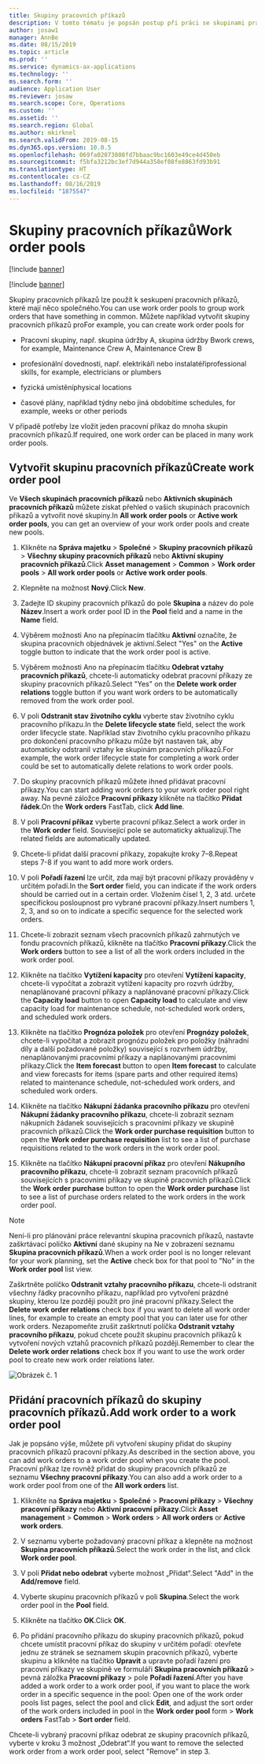 ```yaml
---
title: Skupiny pracovních příkazů
description: V tomto tématu je popsán postup při práci se skupinami pracovních příkazů v modulu Správa majetku.
author: josaw1
manager: AnnBe
ms.date: 08/15/2019
ms.topic: article
ms.prod: ''
ms.service: dynamics-ax-applications
ms.technology: ''
ms.search.form: ''
audience: Application User
ms.reviewer: josaw
ms.search.scope: Core, Operations
ms.custom: ''
ms.assetid: ''
ms.search.region: Global
ms.author: mkirknel
ms.search.validFrom: 2019-08-15
ms.dyn365.ops.version: 10.0.5
ms.openlocfilehash: 069fa02073808fd7bbaac9bc1603e49ce4d450eb
ms.sourcegitcommit: f5bfa3212bc3ef7d944a358ef08fe8863fd93b91
ms.translationtype: HT
ms.contentlocale: cs-CZ
ms.lasthandoff: 08/16/2019
ms.locfileid: "1875547"
---
```

# <a name="work-order-pools"></a><span data-ttu-id="e6373-103">Skupiny pracovních příkazů</span><span class="sxs-lookup"><span data-stu-id="e6373-103">Work order pools</span></span>


[!include [banner](../../includes/banner.md)]

[!include [banner](../../includes/preview-banner.md)]


<span data-ttu-id="e6373-104">Skupiny pracovních příkazů lze použít k seskupení pracovních příkazů, které mají něco společného.</span><span class="sxs-lookup"><span data-stu-id="e6373-104">You can use work order pools to group work orders that have something in common.</span></span> <span data-ttu-id="e6373-105">Můžete například vytvořit skupiny pracovních příkazů pro</span><span class="sxs-lookup"><span data-stu-id="e6373-105">For example, you can create work order pools for</span></span>

- <span data-ttu-id="e6373-106">Pracovní skupiny, např. skupina údržby A, skupina údržby B</span><span class="sxs-lookup"><span data-stu-id="e6373-106">work crews, for example, Maintenance Crew A, Maintenance Crew B</span></span>  

- <span data-ttu-id="e6373-107">profesionální dovednosti, např. elektrikáři nebo instalatéři</span><span class="sxs-lookup"><span data-stu-id="e6373-107">professional skills, for example, electricians or plumbers</span></span>  

- <span data-ttu-id="e6373-108">fyzická umístění</span><span class="sxs-lookup"><span data-stu-id="e6373-108">physical locations</span></span>  

- <span data-ttu-id="e6373-109">časové plány, například týdny nebo jiná období</span><span class="sxs-lookup"><span data-stu-id="e6373-109">time schedules, for example, weeks or other periods</span></span>  


<span data-ttu-id="e6373-110">V případě potřeby lze vložit jeden pracovní příkaz do mnoha skupin pracovních příkazů.</span><span class="sxs-lookup"><span data-stu-id="e6373-110">If required, one work order can be placed in many work order pools.</span></span>


## <a name="create-work-order-pool"></a><span data-ttu-id="e6373-111">Vytvořit skupinu pracovních příkazů</span><span class="sxs-lookup"><span data-stu-id="e6373-111">Create work order pool</span></span>

<span data-ttu-id="e6373-112">Ve **Všech skupinách pracovních příkazů** nebo **Aktivních skupinách pracovních příkazů** můžete získat přehled o vašich skupinách pracovních příkazů a vytvořit nové skupiny.</span><span class="sxs-lookup"><span data-stu-id="e6373-112">In **All work order pools** or **Active work order pools**, you can get an overview of your work order pools and create new pools.</span></span>

1. <span data-ttu-id="e6373-113">Klikněte na **Správa majetku** > **Společné** > **Skupiny pracovních příkazů** > **Všechny skupiny pracovních příkazů** nebo **Aktivní skupiny pracovních příkazů**.</span><span class="sxs-lookup"><span data-stu-id="e6373-113">Click **Asset management** > **Common** > **Work order pools** > **All work order pools** or **Active work order pools**.</span></span>

2. <span data-ttu-id="e6373-114">Klepněte na možnost **Nový**.</span><span class="sxs-lookup"><span data-stu-id="e6373-114">Click **New**.</span></span>

3. <span data-ttu-id="e6373-115">Zadejte ID skupiny pracovních příkazů do pole **Skupina** a název do pole **Název**.</span><span class="sxs-lookup"><span data-stu-id="e6373-115">Insert a work order pool ID in the **Pool** field and a name in the **Name** field.</span></span>

4. <span data-ttu-id="e6373-116">Výběrem možnosti Ano na přepínacím tlačítku **Aktivní** označíte, že skupina pracovních objednávek je aktivní.</span><span class="sxs-lookup"><span data-stu-id="e6373-116">Select "Yes" on the **Active** toggle button to indicate that the work order pool is active.</span></span>

5. <span data-ttu-id="e6373-117">Výběrem možnosti Ano na přepínacím tlačítku **Odebrat vztahy pracovních příkazů**, chcete-li automaticky odebrat pracovní příkazy ze skupiny pracovních příkazů.</span><span class="sxs-lookup"><span data-stu-id="e6373-117">Select "Yes" on the **Delete work order relations** toggle button if you want work orders to be automatically removed from the work order pool.</span></span>

6. <span data-ttu-id="e6373-118">V poli **Odstranit stav životního cyklu** vyberte stav životního cyklu pracovního příkazu.</span><span class="sxs-lookup"><span data-stu-id="e6373-118">In the **Delete lifecycle state** field, select the work order lifecycle state.</span></span> <span data-ttu-id="e6373-119">Například stav životního cyklu pracovního příkazu pro dokončení pracovního příkazu může být nastaven tak, aby automaticky odstranil vztahy ke skupinám pracovních příkazů.</span><span class="sxs-lookup"><span data-stu-id="e6373-119">For example, the work order lifecycle state for completing a work order could be set to automatically delete relations to work order pools.</span></span>

7. <span data-ttu-id="e6373-120">Do skupiny pracovních příkazů můžete ihned přidávat pracovní příkazy.</span><span class="sxs-lookup"><span data-stu-id="e6373-120">You can start adding work orders to your work order pool right away.</span></span> <span data-ttu-id="e6373-121">Na pevné záložce **Pracovní příkazy** klikněte na tlačítko **Přidat řádek**.</span><span class="sxs-lookup"><span data-stu-id="e6373-121">On the **Work orders** FastTab, click **Add line**.</span></span>

8. <span data-ttu-id="e6373-122">V poli **Pracovní příkaz** vyberte pracovní příkaz.</span><span class="sxs-lookup"><span data-stu-id="e6373-122">Select a work order in the **Work order** field.</span></span> <span data-ttu-id="e6373-123">Související pole se automaticky aktualizují.</span><span class="sxs-lookup"><span data-stu-id="e6373-123">The related fields are automatically updated.</span></span>

9. <span data-ttu-id="e6373-124">Chcete-li přidat další pracovní příkazy, zopakujte kroky 7–8.</span><span class="sxs-lookup"><span data-stu-id="e6373-124">Repeat steps 7-8 if you want to add more work orders.</span></span>

10. <span data-ttu-id="e6373-125">V poli **Pořadí řazení** lze určit, zda mají být pracovní příkazy prováděny v určitém pořadí.</span><span class="sxs-lookup"><span data-stu-id="e6373-125">In the **Sort order** field, you can indicate if the work orders should be carried out in a certain order.</span></span> <span data-ttu-id="e6373-126">Vložením čísel 1, 2, 3 atd. určete specifickou posloupnost pro vybrané pracovní příkazy.</span><span class="sxs-lookup"><span data-stu-id="e6373-126">Insert numbers 1, 2, 3, and so on to indicate a specific sequence for the selected work orders.</span></span>

11. <span data-ttu-id="e6373-127">Chcete-li zobrazit seznam všech pracovních příkazů zahrnutých ve fondu pracovních příkazů, klikněte na tlačítko **Pracovní příkazy**.</span><span class="sxs-lookup"><span data-stu-id="e6373-127">Click the **Work orders** button to see a list of all the work orders included in the work order pool.</span></span>

12. <span data-ttu-id="e6373-128">Klikněte na tlačítko **Vytížení kapacity** pro otevření **Vytížení kapacity**, chcete-li vypočítat a zobrazit vytížení kapacity pro rozvrh údržby, nenaplánované pracovní příkazy a naplánované pracovní příkazy.</span><span class="sxs-lookup"><span data-stu-id="e6373-128">Click the **Capacity load** button to open **Capacity load** to calculate and view capacity load for maintenance schedule, not-scheduled work orders, and scheduled work orders.</span></span>

13. <span data-ttu-id="e6373-129">Klikněte na tlačítko **Prognóza položek** pro otevření **Prognózy položek**, chcete-li vypočítat a zobrazit prognózu položek pro položky (náhradní díly a další požadované položky) související s rozvrhem údržby, nenaplánovanými pracovními příkazy a naplánovanými pracovními příkazy.</span><span class="sxs-lookup"><span data-stu-id="e6373-129">Click the **Item forecast** button to open **Item forecast** to calculate and view forecasts for items (spare parts and other required items) related to maintenance schedule, not-scheduled work orders, and scheduled work orders.</span></span>

14. <span data-ttu-id="e6373-130">Klikněte na tlačítko **Nákupní žádanka pracovního příkazu** pro otevření **Nákupní žádanky pracovního příkazu**, chcete-li zobrazit seznam nákupních žádanek souvisejících s pracovními příkazy ve skupině pracovních příkazů.</span><span class="sxs-lookup"><span data-stu-id="e6373-130">Click the **Work order purchase requisition** button to open the **Work order purchase requisition** list to see a list of purchase requisitions related to the work orders in the work order pool.</span></span>

15. <span data-ttu-id="e6373-131">Klikněte na tlačítko **Nákupní pracovní příkaz** pro otevření **Nákupního pracovního příkazu**, chcete-li zobrazit seznam pracovních příkazů souvisejících s pracovními příkazy ve skupině pracovních příkazů.</span><span class="sxs-lookup"><span data-stu-id="e6373-131">Click the **Work order purchase** button to open the **Work order purchase** list to see a list of purchase orders related to the work orders in the work order pool.</span></span>

>[!NOTE]
><span data-ttu-id="e6373-132">Není-li pro plánování práce relevantní skupina pracovních příkazů, nastavte zaškrtávací políčko **Aktivní** dané skupiny na Ne v zobrazení seznamu **Skupina pracovních příkazů**.</span><span class="sxs-lookup"><span data-stu-id="e6373-132">When a work order pool is no longer relevant for your work planning, set the **Active** check box for that pool to "No" in the **Work order pool** list view.</span></span>

<span data-ttu-id="e6373-133">Zaškrtněte políčko **Odstranit vztahy pracovního příkazu**, chcete-li odstranit všechny řádky pracovního příkazu, například pro vytvoření prázdné skupiny, kterou lze později použít pro jiné pracovní příkazy.</span><span class="sxs-lookup"><span data-stu-id="e6373-133">Select the **Delete work order relations** check box if you want to delete all work order lines, for example to create an empty pool that you can later use for other work orders.</span></span> <span data-ttu-id="e6373-134">Nezapomeňte zrušit zaškrtnutí políčka **Odstranit vztahy pracovního příkazu**, pokud chcete použít skupinu pracovních příkazů k vytvoření nových vztahů pracovních příkazů později.</span><span class="sxs-lookup"><span data-stu-id="e6373-134">Remember to clear the **Delete work order relations** check box if you want to use the work order pool to create new work order relations later.</span></span>


![Obrázek č. 1](media/22-work-orders.png)


## <a name="add-work-order-to-a-work-order-pool"></a><span data-ttu-id="e6373-136">Přidání pracovních příkazů do skupiny pracovních příkazů.</span><span class="sxs-lookup"><span data-stu-id="e6373-136">Add work order to a work order pool</span></span>

<span data-ttu-id="e6373-137">Jak je popsáno výše, můžete při vytvoření skupiny přidat do skupiny pracovních příkazů pracovní příkazy.</span><span class="sxs-lookup"><span data-stu-id="e6373-137">As described in the section above, you can add work orders to a work order pool when you create the pool.</span></span> <span data-ttu-id="e6373-138">Pracovní příkaz lze rovněž přidat do skupiny pracovních příkazů ze seznamu **Všechny pracovní příkazy**.</span><span class="sxs-lookup"><span data-stu-id="e6373-138">You can also add a work order to a work order pool from one of the **All work orders** list.</span></span>

1. <span data-ttu-id="e6373-139">Klikněte na **Správa majetku** > **Společné** > **Pracovní příkazy** > **Všechny pracovní příkazy** nebo **Aktivní pracovní příkazy**.</span><span class="sxs-lookup"><span data-stu-id="e6373-139">Click **Asset management** > **Common** > **Work orders** > **All work orders** or **Active work orders**.</span></span>

2. <span data-ttu-id="e6373-140">V seznamu vyberte požadovaný pracovní příkaz a klepněte na možnost **Skupina pracovních příkazů**.</span><span class="sxs-lookup"><span data-stu-id="e6373-140">Select the work order in the list, and click **Work order pool**.</span></span>

3. <span data-ttu-id="e6373-141">V poli **Přidat nebo odebrat** vyberte možnost „Přidat“.</span><span class="sxs-lookup"><span data-stu-id="e6373-141">Select "Add" in the **Add/remove** field.</span></span>

4. <span data-ttu-id="e6373-142">Vyberte skupinu pracovních příkazů v poli **Skupina**.</span><span class="sxs-lookup"><span data-stu-id="e6373-142">Select the work order pool in the **Pool** field.</span></span>

5. <span data-ttu-id="e6373-143">Klikněte na tlačítko **OK**.</span><span class="sxs-lookup"><span data-stu-id="e6373-143">Click **OK**.</span></span>

6. <span data-ttu-id="e6373-144">Po přidání pracovního příkazu do skupiny pracovních příkazů, pokud chcete umístit pracovní příkaz do skupiny v určitém pořadí: otevřete jednu ze stránek se seznamem skupin pracovních příkazů, vyberte skupinu a klikněte na tlačítko **Upravit** a upravte pořadí řazení pro pracovní příkazy ve skupině ve formuláři **Skupina pracovních příkazů** > pevná záložka **Pracovní příkazy** > pole **Pořadí řazení**.</span><span class="sxs-lookup"><span data-stu-id="e6373-144">After you have added a work order to a work order pool, if you want to place the work order in a specific sequence in the pool: Open one of the work order pools list pages, select the pool and click **Edit**, and adjust the sort order of the work orders included in pool in the **Work order pool** form > **Work orders** FastTab > **Sort order** field.</span></span>

<span data-ttu-id="e6373-145">Chcete-li vybraný pracovní příkaz odebrat ze skupiny pracovních příkazů, vyberte v kroku 3 možnost „Odebrat“.</span><span class="sxs-lookup"><span data-stu-id="e6373-145">If you want to remove the selected work order from a work order pool, select "Remove" in step 3.</span></span>

